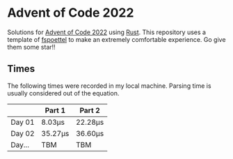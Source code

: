 # Advent of Code 2022

Solutions for [Advent of Code 2022](https://adventofcode.com/2022) using [Rust](https://www.rust-lang.org/).
This repository uses a template of [fspoettel](https://github.com/fspoettel/advent-of-code-rust) to make an extremely comfortable experience. Go give them some star!!

<!--- advent_readme_stars table --->

## Times

The following times were recorded in my local machine. Parsing time is usually considered out of the equation.

|        | Part 1  | Part 2  |
|--------|---------|---------|
| Day 01 | 8.03µs  | 22.28µs | 
| Day 02 | 35.27µs | 36.60µs |
| Day... | TBM     | TBM     |